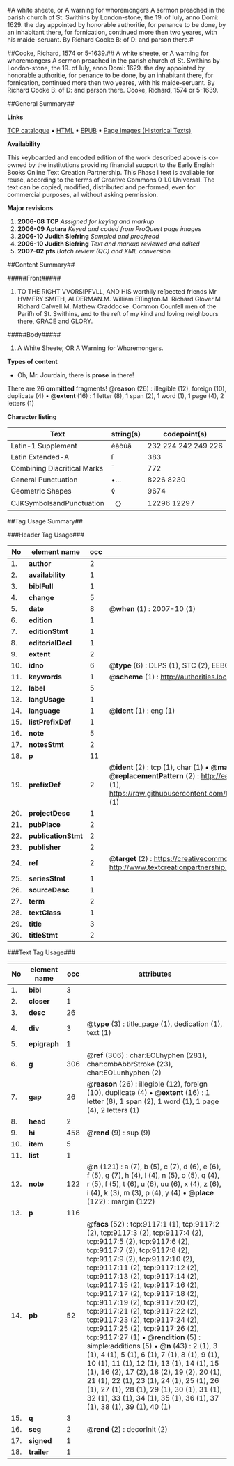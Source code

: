 #A white sheete, or A warning for whoremongers A sermon preached in the parish church of St. Swithins by London-stone, the 19. of Iuly, anno Domi: 1629. the day appointed by honorable authoritie, for penance to be done, by an inhabitant there, for fornication, continued more then two yeares, with his maide-seruant. By Richard Cooke B: of D: and parson there.#

##Cooke, Richard, 1574 or 5-1639.##
A white sheete, or A warning for whoremongers A sermon preached in the parish church of St. Swithins by London-stone, the 19. of Iuly, anno Domi: 1629. the day appointed by honorable authoritie, for penance to be done, by an inhabitant there, for fornication, continued more then two yeares, with his maide-seruant. By Richard Cooke B: of D: and parson there.
Cooke, Richard, 1574 or 5-1639.

##General Summary##

**Links**

[TCP catalogue](http://www.ota.ox.ac.uk/tcp/)  • 
[HTML](http://tei.it.ox.ac.uk/tcp/Texts-HTML/free/A19/A19261.html)  • 
[EPUB](http://tei.it.ox.ac.uk/tcp/Texts-EPUB/free/A19/A19261.epub) • 
[Page images (Historical Texts)](https://data.historicaltexts.jisc.ac.uk/view?pubId=eebo-99844316e&pageId=eebo-99844316e-9117-1)

**Availability**

This keyboarded and encoded edition of the
	       work described above is co-owned by the institutions
	       providing financial support to the Early English Books
	       Online Text Creation Partnership. This Phase I text is
	       available for reuse, according to the terms of Creative
	       Commons 0 1.0 Universal. The text can be copied,
	       modified, distributed and performed, even for
	       commercial purposes, all without asking permission.

**Major revisions**

1. __2006-08__ __TCP__ *Assigned for keying and markup*
1. __2006-09__ __Aptara__ *Keyed and coded from ProQuest page images*
1. __2006-10__ __Judith Siefring__ *Sampled and proofread*
1. __2006-10__ __Judith Siefring__ *Text and markup reviewed and edited*
1. __2007-02__ __pfs__ *Batch review (QC) and XML conversion*

##Content Summary##

#####Front#####

1. TO THE
RIGHT VVORSIPFVLL,
AND HIS
worthily reſpected friends
Mr HVMFRY SMITH,
ALDERMAN.M. William Eſſington.M. Richard Glover.M Richard Caſwell.M. Mathew Craddocke. Common Counſell men of the Pariſh
of St. Swithins, and to the reſt of my kind and
loving neighbours there,
GRACE and GLORY.

#####Body#####

1. A White Sheete;
OR
A Warning for Whoremongers.

**Types of content**

  * Oh, Mr. Jourdain, there is **prose** in there!

There are 26 **ommitted** fragments! 
 @__reason__ (26) : illegible (12), foreign (10), duplicate (4)  •  @__extent__ (16) : 1 letter (8), 1 span (2), 1 word (1), 1 page (4), 2 letters (1)

**Character listing**


|Text|string(s)|codepoint(s)|
|---|---|---|
|Latin-1 Supplement|èàòùâ|232 224 242 249 226|
|Latin Extended-A|ſ|383|
|Combining             Diacritical Marks|̄|772|
|General Punctuation|•…|8226 8230|
|Geometric Shapes|◊|9674|
|CJKSymbolsandPunctuation|〈〉|12296 12297|

##Tag Usage Summary##

###Header Tag Usage###

|No|element name|occ|attributes|
|---|---|---|---|
|1.|__author__|2||
|2.|__availability__|1||
|3.|__biblFull__|1||
|4.|__change__|5||
|5.|__date__|8| @__when__ (1) : 2007-10 (1)|
|6.|__edition__|1||
|7.|__editionStmt__|1||
|8.|__editorialDecl__|1||
|9.|__extent__|2||
|10.|__idno__|6| @__type__ (6) : DLPS (1), STC (2), EEBO-CITATION (1), PROQUEST (1), VID (1)|
|11.|__keywords__|1| @__scheme__ (1) : http://authorities.loc.gov/ (1)|
|12.|__label__|5||
|13.|__langUsage__|1||
|14.|__language__|1| @__ident__ (1) : eng (1)|
|15.|__listPrefixDef__|1||
|16.|__note__|5||
|17.|__notesStmt__|2||
|18.|__p__|11||
|19.|__prefixDef__|2| @__ident__ (2) : tcp (1), char (1)  •  @__matchPattern__ (2) : ([0-9\-]+):([0-9IVX]+) (1), (.+) (1)  •  @__replacementPattern__ (2) : http://eebo.chadwyck.com/downloadtiff?vid=$1&page=$2 (1), https://raw.githubusercontent.com/textcreationpartnership/Texts/master/tcpchars.xml#$1 (1)|
|20.|__projectDesc__|1||
|21.|__pubPlace__|2||
|22.|__publicationStmt__|2||
|23.|__publisher__|2||
|24.|__ref__|2| @__target__ (2) : https://creativecommons.org/publicdomain/zero/1.0/ (1), http://www.textcreationpartnership.org/docs/. (1)|
|25.|__seriesStmt__|1||
|26.|__sourceDesc__|1||
|27.|__term__|2||
|28.|__textClass__|1||
|29.|__title__|3||
|30.|__titleStmt__|2||


###Text Tag Usage###

|No|element name|occ|attributes|
|---|---|---|---|
|1.|__bibl__|3||
|2.|__closer__|1||
|3.|__desc__|26||
|4.|__div__|3| @__type__ (3) : title_page (1), dedication (1), text (1)|
|5.|__epigraph__|1||
|6.|__g__|306| @__ref__ (306) : char:EOLhyphen (281), char:cmbAbbrStroke (23), char:EOLunhyphen (2)|
|7.|__gap__|26| @__reason__ (26) : illegible (12), foreign (10), duplicate (4)  •  @__extent__ (16) : 1 letter (8), 1 span (2), 1 word (1), 1 page (4), 2 letters (1)|
|8.|__head__|2||
|9.|__hi__|458| @__rend__ (9) : sup (9)|
|10.|__item__|5||
|11.|__list__|1||
|12.|__note__|122| @__n__ (121) : a (7), b (5), c (7), d (6), e (6), f (5), g (7), h (4), l (4), n (5), o (5), q (4), r (5), ſ (5), t (6), u (6), uu (6), x (4), z (6), i (4), k (3), m (3), p (4), y (4)  •  @__place__ (122) : margin (122)|
|13.|__p__|116||
|14.|__pb__|52| @__facs__ (52) : tcp:9117:1 (1), tcp:9117:2 (2), tcp:9117:3 (2), tcp:9117:4 (2), tcp:9117:5 (2), tcp:9117:6 (2), tcp:9117:7 (2), tcp:9117:8 (2), tcp:9117:9 (2), tcp:9117:10 (2), tcp:9117:11 (2), tcp:9117:12 (2), tcp:9117:13 (2), tcp:9117:14 (2), tcp:9117:15 (2), tcp:9117:16 (2), tcp:9117:17 (2), tcp:9117:18 (2), tcp:9117:19 (2), tcp:9117:20 (2), tcp:9117:21 (2), tcp:9117:22 (2), tcp:9117:23 (2), tcp:9117:24 (2), tcp:9117:25 (2), tcp:9117:26 (2), tcp:9117:27 (1)  •  @__rendition__ (5) : simple:additions (5)  •  @__n__ (43) : 2 (1), 3 (1), 4 (1), 5 (1), 6 (1), 7 (1), 8 (1), 9 (1), 10 (1), 11 (1), 12 (1), 13 (1), 14 (1), 15 (1), 16 (2), 17 (2), 18 (2), 19 (2), 20 (1), 21 (1), 22 (1), 23 (1), 24 (1), 25 (1), 26 (1), 27 (1), 28 (1), 29 (1), 30 (1), 31 (1), 32 (1), 33 (1), 34 (1), 35 (1), 36 (1), 37 (1), 38 (1), 39 (1), 40 (1)|
|15.|__q__|3||
|16.|__seg__|2| @__rend__ (2) : decorInit (2)|
|17.|__signed__|1||
|18.|__trailer__|1||
